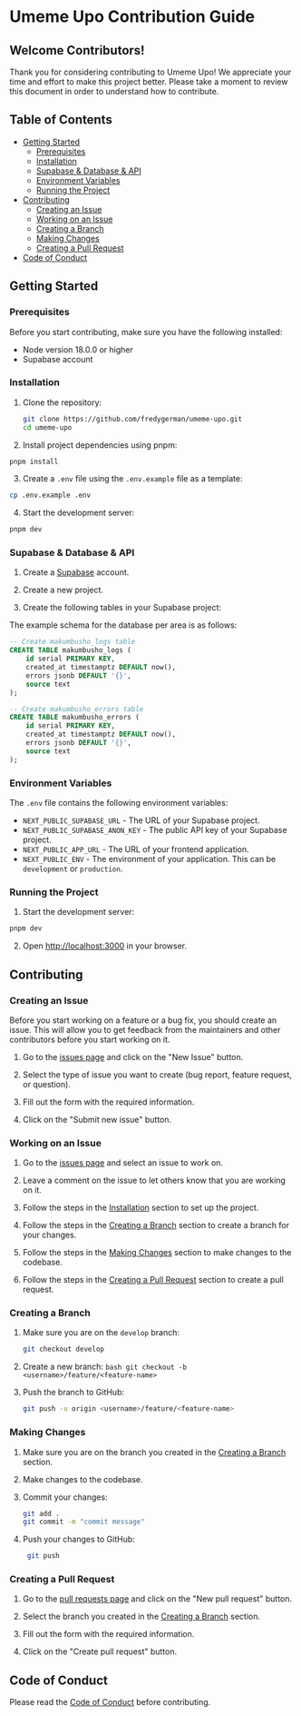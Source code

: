 # Umeme Upo Contribution Guide

## Welcome Contributors!

Thank you for considering contributing to Umeme Upo! We appreciate your time and effort to make this project better. Please take a moment to review this document in order to understand how to contribute.

## Table of Contents

- [Getting Started](#getting-started)
  - [Prerequisites](#prerequisites)
  - [Installation](#installation)
  - [Supabase & Database & API](#supabase--database--api)
  - [Environment Variables](#environment-variables)
  - [Running the Project](#running-the-project)
- [Contributing](#contributing)
  - [Creating an Issue](#creating-an-issue)
  - [Working on an Issue](#working-on-an-issue)
  - [Creating a Branch](#creating-a-branch)
  - [Making Changes](#making-changes)
  - [Creating a Pull Request](#creating-a-pull-request)
- [Code of Conduct](#code-of-conduct)

## Getting Started

### Prerequisites

Before you start contributing, make sure you have the following installed:

- Node version 18.0.0 or higher
- Supabase account

### Installation

1. Clone the repository:

   ```bash
   git clone https://github.com/fredygerman/umeme-upo.git
   cd umeme-upo
   ```

2. Install project dependencies using pnpm:

```bash
pnpm install
```

3. Create a `.env` file using the `.env.example` file as a template:

```bash
cp .env.example .env
```

4. Start the development server:

```bash
pnpm dev
```

### Supabase & Database & API

1. Create a [Supabase](https://supabase.io/) account.

2. Create a new project.

3. Create the following tables in your Supabase project:

The example schema for the database per area is as follows:

```sql
-- Create makumbusho_logs table
CREATE TABLE makumbusho_logs (
    id serial PRIMARY KEY,
    created_at timestamptz DEFAULT now(),
    errors jsonb DEFAULT '{}',
    source text
);
```

```sql
-- Create makumbusho_errors table
CREATE TABLE makumbusho_errors (
    id serial PRIMARY KEY,
    created_at timestamptz DEFAULT now(),
    errors jsonb DEFAULT '{}',
    source text
);
```

### Environment Variables

The `.env` file contains the following environment variables:

- `NEXT_PUBLIC_SUPABASE_URL` - The URL of your Supabase project.
- `NEXT_PUBLIC_SUPABASE_ANON_KEY` - The public API key of your Supabase project.
- `NEXT_PUBLIC_APP_URL` - The URL of your frontend application.
- `NEXT_PUBLIC_ENV` - The environment of your application. This can be `development` or `production`.

### Running the Project

1. Start the development server:

```bash
pnpm dev
```

2. Open [http://localhost:3000](http://localhost:3000) in your browser.

## Contributing

### Creating an Issue

Before you start working on a feature or a bug fix, you should create an issue. This will allow you to get feedback from the maintainers and other contributors before you start working on it.

1. Go to the [issues page](https://github.com/fredygerman/umeme-upo/issues) and click on the "New Issue" button.

2. Select the type of issue you want to create (bug report, feature request, or question).

3. Fill out the form with the required information.

4. Click on the "Submit new issue" button.

### Working on an Issue

1. Go to the [issues page](https://github.com/fredygerman/umeme-upo/issues) and select an issue to work on.

2. Leave a comment on the issue to let others know that you are working on it.

3. Follow the steps in the [Installation](#installation) section to set up the project.

4. Follow the steps in the [Creating a Branch](#creating-a-branch) section to create a branch for your changes.

5. Follow the steps in the [Making Changes](#making-changes) section to make changes to the codebase.

6. Follow the steps in the [Creating a Pull Request](#creating-a-pull-request) section to create a pull request.

### Creating a Branch

1.  Make sure you are on the `develop` branch:

    ```bash
    git checkout develop
    ```

2.  Create a new branch:
    `bash
git checkout -b <username>/feature/<feature-name>
`

3.  Push the branch to GitHub:

    ```bash
    git push -u origin <username>/feature/<feature-name>
    ```

### Making Changes

1. Make sure you are on the branch you created in the [Creating a Branch](#creating-a-branch) section.

2. Make changes to the codebase.

3. Commit your changes:

   ```bash
   git add .
   git commit -m "commit message"
   ```

4. Push your changes to GitHub:

   ```bash
    git push
   ```

### Creating a Pull Request

1. Go to the [pull requests page](https://github.com/fredygerman/umeme-upo/pulls) and click on the "New pull request" button.

2. Select the branch you created in the [Creating a Branch](#creating-a-branch) section.

3. Fill out the form with the required information.

4. Click on the "Create pull request" button.

## Code of Conduct

Please read the [Code of Conduct](CODE_OF_CONDUCT.md) before contributing.
